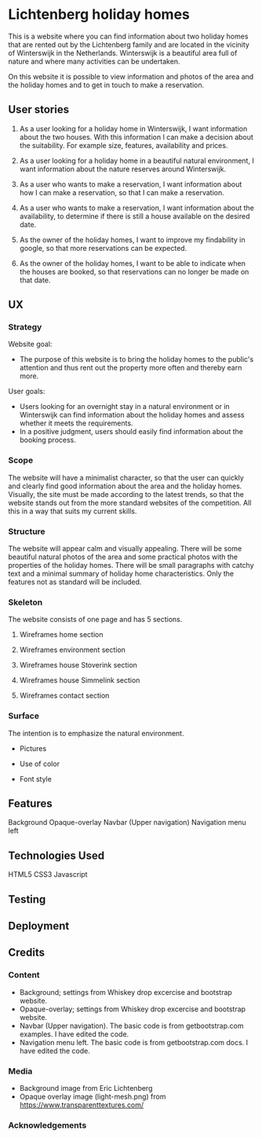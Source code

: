 # Lichtenberg holiday homes

This is a website where you can find information about two holiday homes that are rented out by the Lichtenberg family and are located in the vicinity of Winterswijk 
in the Netherlands. Winterswijk is a beautiful area full of nature and where many activities can be undertaken.

On this website it is possible to view information and photos of the area and the holiday homes and to get in touch to make a reservation. 

## User stories


1. As a user looking for a holiday home in Winterswijk, I want information about the two houses. With this information I can make a decision about the suitability.
For example size, features, availability and prices.

1. As a user looking for a holiday home in a beautiful natural environment, I want information about the nature reserves around Winterswijk.

1. As a user who wants to make a reservation, I want information about how I can make a reservation, so that I can make a reservation.

1. As a user who wants to make a reservation, I want information about the availability, to determine if there is still a house available on the desired date.

1. As the owner of the holiday homes, I want to improve my findability in google, so that more reservations can be expected.

1. As the owner of the holiday homes, I want to be able to indicate when the houses are booked, so that reservations can no longer be made on that date.



## UX

### Strategy

Website goal:

* The purpose of this website is to bring the holiday homes to the public's attention and thus rent out the property more often and thereby earn more. 

User goals:

* Users looking for an overnight stay in a natural environment or in Winterswijk can find information about the holiday homes and assess whether it meets the requirements.
* In a positive judgment, users should easily find information about the booking process. 

### Scope

The website will have a minimalist character, so that the user can quickly and clearly find good information about the area and the holiday homes.
Visually, the site must be made according to the latest trends, so that the website stands out from the more standard websites of the competition.
All this in a way that suits my current skills. 


### Structure

The website will appear calm and visually appealing. There will be some beautiful natural photos of the area and some practical photos with the
properties of the holiday homes. There will be small paragraphs with catchy text and a minimal summary of holiday home characteristics. Only the features not as
standard will be included. 

### Skeleton

The website consists of one page and has 5 sections.

1. Wireframes home section

1. Wireframes environment section

1. Wireframes house Stoverink section

1. Wireframes house Simmelink section

1. Wireframes contact section 

### Surface

The intention is to emphasize the natural environment.

* Pictures

* Use of color

* Font style 



## Features

Background
Opaque-overlay
Navbar (Upper navigation)
Navigation menu left

## Technologies Used

HTML5
CSS3
Javascript


## Testing


## Deployment


## Credits

### Content

* Background; settings from Whiskey drop excercise and bootstrap website.
* Opaque-overlay; settings from Whiskey drop excercise and bootstrap website.
* Navbar (Upper navigation). The basic code is from getbootstrap.com examples. I have edited the code.
* Navigation menu left. The basic code is from getbootstrap.com docs. I have edited the code.


### Media

* Background image from Eric Lichtenberg
* Opaque overlay image (light-mesh.png) from https://www.transparenttextures.com/



### Acknowledgements

